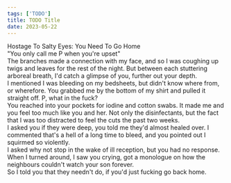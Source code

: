 ```yaml
---
tags: ['TODO']
title: TODO Title
date: 2023-05-22
---
```


Hostage To Salty Eyes: You Need To Go Home  
"You only call me P when you're upset"  
The branches made a connection with my face, and so I was coughing up twigs and leaves for the rest of the night. But between each stuttering arboreal breath, I'd catch a glimpse of you, further out your depth.  
I mentioned I was bleeding on my bedsheets, but didn't know where from, or wherefore. You grabbed me by the bottom of my shirt and pulled it straight off. P, what in the fuck?  
You reached into your pockets for iodine and cotton swabs. It made me and you feel too much like you and her. Not only the disinfectants, but the fact that I was too distracted to feel the cuts the past two weeks.  
I asked you if they were deep, you told me they'd almost healed over. I commented that's a hell of a long time to bleed, and you pointed out I squirmed so violently.  
I asked why not stop in the wake of ill reception, but you had no response. When I turned around, I saw you crying, got a monologue on how the neighbours couldn't watch your son forever.  
So I told you that they needn't do, if you'd just fucking go back home.  
